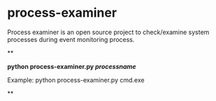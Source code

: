 # process-examiner

Process examiner is an open source project to check/examine system processes during event monitoring process.

**

**python process-examiner.py *processname***

Example: python process-examiner.py cmd.exe

**

